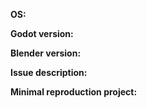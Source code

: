 **OS:**
<!-- Specify platform should be sufficient (i.e. WIN/LINUX/OSX/..) -->


**Godot version:**
<!-- Specify commit hash if non-official. -->


**Blender version:**
<!-- Specify commit hash if non-official. -->


**Issue description:**
<!-- What happened, and what was expected. -->


**Minimal reproduction project:**
<!-- Recommended as it greatly speeds up debugging. Drag and drop a zip archive to upload it. -->
